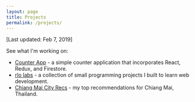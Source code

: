```yaml
---
layout: page
title: Projects
permalink: /projects/
---
```


[Last updated: Feb 7, 2019]

See what I'm working on: 
* [Counter App] - a simple counter application that incorporates React, Redux, and Firestore.
* [rlo labs] - a collection of small programming projects I built to learn web development.
* [Chiang Mai City Recs] - my top recommendations for Chiang Mai, Thailand.

[rlo labs]: <https://rlolabs.herokuapp.com/>
[Chiang Mai City Recs]: <https://cityrecs.rlolabs.com>
[Counter App]: <https://counter-app-d343f.firebaseapp.com/>